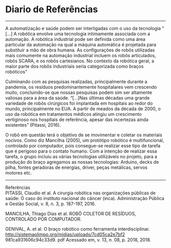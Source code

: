 # Diario de Referências

---

A automatização e saúde podem ser interligadas com o uso da tecnologia
"[...] A robótica envolve uma tecnologia intimamente associada com
a automação. A robótica industrial pode ser definida como uma
área particular da automação na qual a máquina automática é
projetada para substituir a mão de obra humana. As configurações de robôs utilizadas mais comumente na automação industrial incluem os robôs articulados, robôs SCARA, e os robôs cartesianos. No contexto da robótica geral, a maior parte dos robôs industriais seria categorizada como
braços robóticos"

Culminando com as pesquisas realizadas, principalmente durante a pandemia, os resíduos predominantemente hospitalares vem crescendo muito, concluindo-se que nossas pesquisas podem sim ser altamente valiosas para a área da saúde. “[...]Nas últimas décadas uma grande variedade de robôs cirúrgicos foi implantada em hospitais ao redor do mundo, principalmente no EUA. A partir de meados da década de 2000, o uso da robótica em tratamentos médicos atingiu um crescimento vertiginoso nos hospitais de referência, apesar das incertezas ainda existentes” (Pitassi, 2016).

O robô em questão terá o objetivo de se movimentar e coletar os materiais nocivos.
Como diz Mancilha (2005), um protótipo robótico é multifuncional, controlado por computador, pois consegue-se realizar esse tipo de tarefa que é perigoso para o contato humano.
Com a intenção de realizar essa tarefa, o grupo incluiu as várias tecnologias utilizáveis no projeto, para a produção do braço agregamos as nossas tecnologias:
 Arduino, decks de pilha, fontes geradoras de energias, driver, peças metálicas, servos motores etc.
 
 ---
 
Referências  
PITASSI, Claudio et al. A cirurgia robótica nas organizações públicas de saúde: O caso do instituto nacional do câncer (inca). Administração Pública e Gestão Social, v. 8, n. 3, p. 187-197, 2016.


MANCILHA, Thiago Dias et al. ROBÔ COLETOR DE RESÍDUOS, CONTROLADO POR COMPUTADOR.


GENIVAL, A. et al. O braço robótico como ferramenta interdisciplinar. http://sistemaolimpo.org/midias/uploads/7cd05ca2e7bf2 981ca931606c94c33d9. pdf Acessado em, v. 13, n. 08, p. 2018, 2018.
